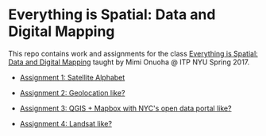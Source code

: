 # Everything is Spatial: Data and Digital Mapping
This repo contains work and assignments for the class [Everything is Spatial: Data and Digital Mapping](https://github.com/MimiOnuoha/Data-and-digital-mapping-ITP2017) taught by Mimi Onuoha @ ITP NYU Spring 2017.

- [Assignment 1: Satellite Alphabet](https://github.com/cvalenzuela/Data-and-Digital-Mapping/tree/master/assignment1)
- [Assignment 2: Geolocation like?](https://github.com/cvalenzuela/Data-and-Digital-Mapping/tree/master/assignment2)
- [Assignment 3: QGIS + Mapbox with NYC's open data portal like?](https://github.com/cvalenzuela/Data-and-Digital-Mapping/tree/master/assignment3)

- [Assignment 4: Landsat like?](https://github.com/cvalenzuela/Data-and-Digital-Mapping/tree/master/assignment4)
